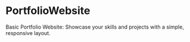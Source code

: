 # PortfolioWebsite
Basic Portfolio Website: Showcase your skills and projects with a simple, responsive layout.
